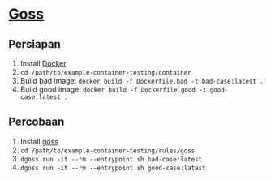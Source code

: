 # [Goss](https://github.com/goss-org/goss)

## Persiapan
1. Install [Docker](https://docs.docker.com/engine/install/)
2. `cd /path/to/example-container-testing/container`
3. Build bad image: `docker build -f Dockerfile.bad -t bad-case:latest .`
4. Build good image: `docker build -f Dockerfile.good -t good-case:latest .`

## Percobaan

1. Install [goss](https://github.com/goss-org/goss#installation)
2. `cd /path/to/example-container-testing/rules/goss`
3. `dgoss run -it --rm --entrypoint sh bad-case:latest`
4. `dgoss run -it --rm --entrypoint sh good-case:latest`
